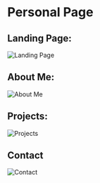 # Personal Page

## Landing Page:

![Landing Page](http://i.imgur.com/y2tGbri.png)

##  About Me:

![About Me](http://i.imgur.com/dPBcx5O.png)

## Projects:

![Projects](http://i.imgur.com/KNXtXgP.png)

## Contact

![Contact](http://i.imgur.com/tynn2Uf.png)
